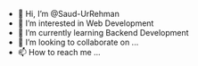 - 👋 Hi, I’m @Saud-UrRehman
- 👀 I’m interested in Web Development
- 🌱 I’m currently learning Backend Development
- 💞️ I’m looking to collaborate on ...
- 📫 How to reach me ...

<!---
Saud-UrRehman/Saud-UrRehman is a ✨ special ✨ repository because its `README.md` (this file) appears on your GitHub profile.
You can click the Preview link to take a look at your changes.
--->
